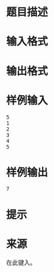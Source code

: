 

# 题目描述



# 输入格式



# 输出格式



# 样例输入


<pre>5 
1 
2 
3 
4 
5
</pre>

# 样例输出


<pre>7
</pre>

# 提示



# 来源


<p>
<span style="font-family:&#39;Microsoft YaHei&#39;;font-size:16px;">在此键入。</span> 
</p>
